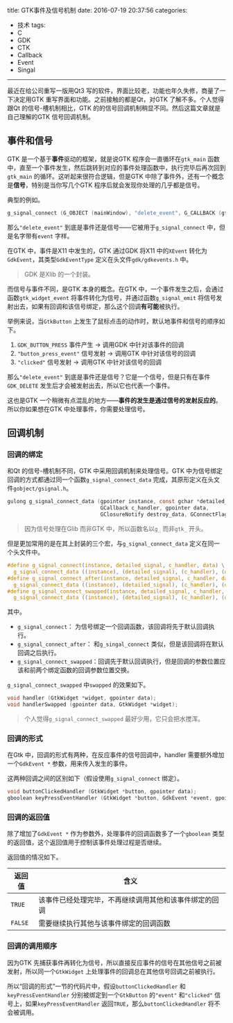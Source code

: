 title: GTK事件及信号机制
date: 2016-07-19 20:37:56
categories:
  - 技术
tags:
  - C
  - GDK
  - CTK
  - Callback
  - Event
  - Singal
---

最近在给公司重写一版用Qt3 写的软件，界面比较老，功能也年久失修，商量了一下决定用GTK 重写界面和功能。之前接触的都是Qt，对GTK 了解不多。个人觉得跟Qt 的信号-槽机制相比，GTK 的的信号回调机制稍显不同。然后这篇文章就是自己理解的GTK 信号回调机制。

## 事件和信号

GTK 是一个基于**事件**驱动的框架，就是说GTK 程序会一直循环在`gtk_main` 函数中，直至一个事件发生，然后跳转到对应的事件处理函数中，执行完毕后再次回到`gtk_main` 的循环。这听起来很符合逻辑，但是GTK 中除了事件外，还有一个概念是**信号**，特别是当你写几个GTK 程序后就会发现你处理的几乎都是信号。

典型的例如。

```c
g_signal_connect (G_OBJECT (mainWindow), "delete_event", G_CALLBACK (gtk_main_quit), NULL);
```

那么`"delete_event"` 到底是事件还是信号——它被用于`g_signal_connect` 中，但是名字带有`event` 字样。

<!-- more -->

在GTK 中，事件是X11 中发生的，GTK 通过GDK 将X11 中的`XEvent` 转化为`GdkEvent`，其类型`GdkEventType` 定义在头文件`gdk/gdkevents.h` 中。

> GDK 是Xlib 的一个封装。

而信号与事件不同，是GTK 本身的概念。在GTK 中，一个事件发生之后，会通过函数`gtk_widget_event` 将事件转化为信号，并通过函数`g_signal_emit` 将信号发射出去，如果有回调和该信号绑定，那么这个回调**有可能**被执行。

举例来说，当`GtkButton` 上发生了鼠标点击的动作时，默认地事件和信号的顺序如下。

1. `GDK_BUTTON_PRESS` 事件产生 -> 调用GDK 中针对该事件的回调
2. `"button_press_event"` 信号发射 -> 调用GTK 中针对该信号的回调
3. `"clicked"` 信号发射 -> 调用GTK 中针对该信号的回调

那么`"delete_event"` 到底是事件还是信号？它是一个信号，但是只有在事件`GDK_DELETE` 发生后才会被发射出去，所以它也代表一个事件。

这也是GTK 一个稍微有点混乱的地方——**事件的发生是通过信号的发射反应的**。所以你如果想在GTK 中处理事件，你需要处理信号。

## 回调机制

### 回调的绑定

和Qt 的信号-槽机制不同，GTK 中采用回调机制来处理信号。GTK 中为信号绑定回调的方式都通过同一个函数`g_signal_connect_data` 完成，其原形定义在头文件`gobject/gsignal.h`。

```c
gulong g_signal_connect_data (gpointer instance, const gchar *detailed_signal,
                              GCallback c_handler, gpointer data,
                              GClosureNotify destroy_data, GConnectFlags connect_flags);
```

> 因为信号处理在Glib 而非GTK 中，所以函数名以`g_` 而非`gtk_` 开头。

但是更加常用的是在其上封装的三个宏，与`g_signal_connect_data` 定义在同一个头文件中。

```c
#define g_signal_connect(instance, detailed_signal, c_handler, data) \
  g_signal_connect_data ((instance), (detailed_signal), (c_handler), (data), NULL, (GConnectFlags) 0)
#define g_signal_connect_after(instance, detailed_signal, c_handler, data) \
  g_signal_connect_data ((instance), (detailed_signal), (c_handler), (data), NULL, G_CONNECT_AFTER)
#define g_signal_connect_swapped(instance, detailed_signal, c_handler, data) \
  g_signal_connect_data ((instance), (detailed_signal), (c_handler), (data), NULL, G_CONNECT_SWAPPED)
```

其中。

+ `g_signal_connect`： 为信号绑定一个回调函数，该回调将先于默认回调执行。
+ `g_signal_connect_after`： 和`g_singal_connect` 类似，但是该回调将在默认回调之后执行。
+ `g_signal_connect_swapped`：回调先于默认回调执行，但是回调的参数位置应该和前两个绑定函数的回调参数位置交换。

`g_signal_connect_swapped` 中`swapped` 的效果如下。

```c
void handler (GtkWidget *widget, gpointer data);
void handlerSwapped (gpointer data, GtkWidget *widget);
```

> 个人觉得`g_signal_connect_swapped` 最好少用，它只会把水搅浑。

### 回调的形式

在Gtk 中，回调的形式有两种，在反应事件的信号回调中，handler 需要额外增加一个`GdkEvent *` 参数，用来传入发生的事件。

这两种回调之间的区别如下（假设使用`g_signal_connect` 绑定）。

```c
void buttonClickedHandler (GtkWidget *button, gpointer data);
gboolean keyPressEventHandler (GtkWidget *button, GdkEvent *event, gpointer data);
```

### 回调的返回值

除了增加了`GdkEvent *` 作为参数外，处理事件的回调函数多了一个`gboolean` 类型的返回值，这个返回值用于控制该事件处理过程是否继续。

返回值的情况如下。

| 返回值 | 含义 |
| --- | --- |
| `TRUE` | 该事件已经处理完毕，不再继续调用其他和该事件绑定的回调 |
| `FALSE` | 需要继续执行其他与该事件绑定的回调函数 |

### 回调的调用顺序

因为GTK 先捕获事件再转化为信号，所以直接反应事件的信号在其他信号之前被发射，所以同一个`GtkWidget` 上处理事件的回调总在其他信号回调之前被执行。

所以“回调的形式”一节的代码片中，假设`buttonClickedHandler` 和`keyPressEventHandler`  分别被绑定到一个`GtkButton` 的`"event"` 和`"clicked"` 信号上，如果`keyPressEventHandler` 返回`TRUE`，那么`buttonClickedHandler` 将不会被调用。

